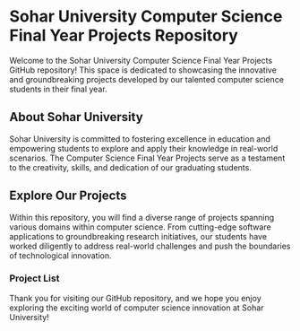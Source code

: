 # Sohar University Computer Science Final Year Projects Repository

Welcome to the Sohar University Computer Science Final Year Projects GitHub repository! This space is dedicated to showcasing the innovative and groundbreaking projects developed by our talented computer science students in their final year.

## About Sohar University

Sohar University is committed to fostering excellence in education and empowering students to explore and apply their knowledge in real-world scenarios. The Computer Science Final Year Projects serve as a testament to the creativity, skills, and dedication of our graduating students.

## Explore Our Projects

Within this repository, you will find a diverse range of projects spanning various domains within computer science. From cutting-edge software applications to groundbreaking research initiatives, our students have worked diligently to address real-world challenges and push the boundaries of technological innovation.

### Project List


Thank you for visiting our GitHub repository, and we hope you enjoy exploring the exciting world of computer science innovation at Sohar University!

<!--

**Here are some ideas to get you started:**

🙋‍♀️ A short introduction - what is your organization all about?
🌈 Contribution guidelines - how can the community get involved?
👩‍💻 Useful resources - where can the community find your docs? Is there anything else the community should know?
🍿 Fun facts - what does your team eat for breakfast?
🧙 Remember, you can do mighty things with the power of [Markdown](https://docs.github.com/github/writing-on-github/getting-started-with-writing-and-formatting-on-github/basic-writing-and-formatting-syntax)
-->
